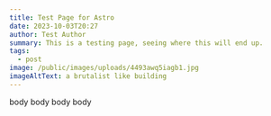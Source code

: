 ```yaml
---
title: Test Page for Astro
date: 2023-10-03T20:27
author: Test Author
summary: This is a testing page, seeing where this will end up.
tags:
  - post
image: /public/images/uploads/4493awq5iagb1.jpg
imageAltText: a brutalist like building
---
```


body body body body
